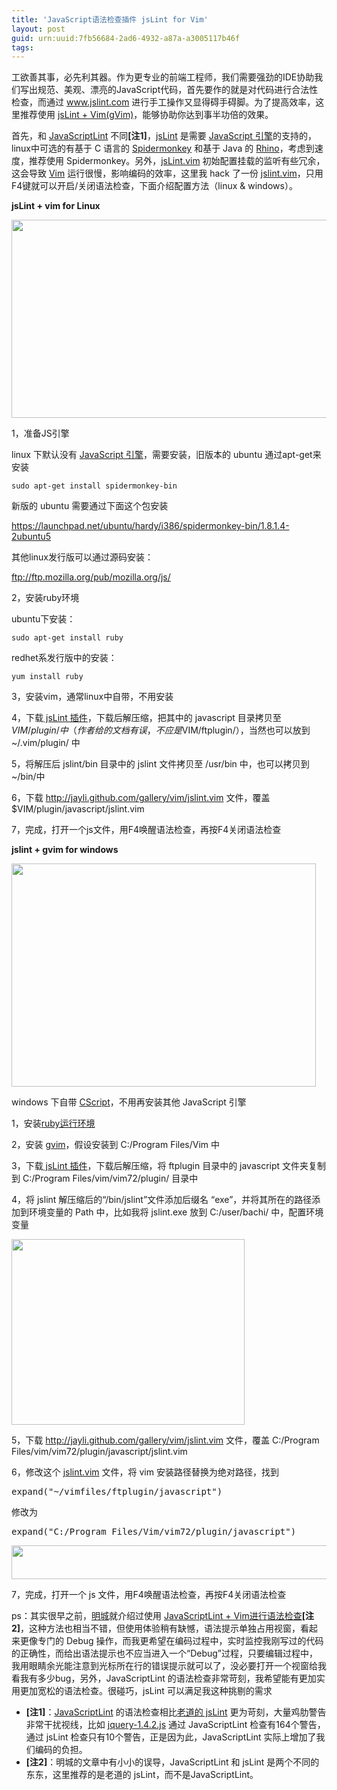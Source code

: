 ```yaml
---
title: 'JavaScript语法检查插件 jsLint for Vim'
layout: post
guid: urn:uuid:7fb56684-2ad6-4932-a87a-a3005117b46f
tags:
---
```


工欲善其事，必先利其器。作为更专业的前端工程师，我们需要强劲的IDE协助我们写出规范、美观、漂亮的JavaScript代码，首先要作的就是对代码进行合法性检查，而通过 <a href="www.jslint.com" target="_blank">www.jslint.com</a> 进行手工操作又显得碍手碍脚。为了提高效率，这里推荐使用 <a href="http://www.vim.org/scripts/script.php?script_id=2729" target="_blank">jsLint + Vim(gVim)</a>，能够协助你达到事半功倍的效果。

首先，和 <a href="http://www.javascriptlint.com/" target="_blank">JavaScriptLint</a> 不同<strong>[注1]</strong>，<a href="http://www.vim.org/scripts/script.php?script_id=2729" target="_blank">jsLint</a> 是需要 <a href="http://en.wikipedia.org/wiki/JavaScript_engine" target="_blank">JavaScript 引擎</a>的支持的，linux中可选的有基于 C 语言的 <a href="http://en.wikipedia.org/wiki/SpiderMonkey_%28JavaScript_engine%29" target="_blank">Spidermonkey</a> 和基于 Java 的 <a href="http://en.wikipedia.org/wiki/Rhino_%28JavaScript_engine%29" target="_blank">Rhino</a>，考虑到速度，推荐使用 Spidermonkey。另外，<a href="https://github.com/hallettj/jslint.vim/blob/master/ftplugin/javascript/jslint.vim" target="_blank">jsLint.vim</a> 初始配置挂载的监听有些冗余，这会导致 <a href="http://www.vim.org" target="_blank">Vim</a> 运行很慢，影响编码的效率，这里我 hack 了一份 <a href="https://github.com/jayli/jayli.github.com/blob/master/gallery/vim/jslint.vim" target="_blank">jslint.vim</a>，只用F4键就可以开启/关闭语法检查，下面介绍配置方法（linux &amp; windows）。

<strong>jsLint + vim for Linux</strong>

<a href="http://ued.taobao.com/blog/wp-content/uploads/2010/11/linux界面.png"><img class="alignnone size-full wp-image-2754" src="http://ued.taobao.com/blog/wp-content/uploads/2010/11/linux界面.png" alt="" width="525" height="317" /></a>

1，准备JS引擎

linux 下默认没有 <a href="http://en.wikipedia.org/wiki/JavaScript_engine" target="_blank"> JavaScript 引擎</a>，需要安装，旧版本的 ubuntu 通过apt-get来安装

	sudo apt-get install spidermonkey-bin

新版的 ubuntu 需要通过下面这个包安装

<a href="https://launchpad.net/ubuntu/hardy/i386/spidermonkey-bin/1.8.1.4-2ubuntu5" target="_blank">https://launchpad.net/ubuntu/hardy/i386/spidermonkey-bin/1.8.1.4-2ubuntu5</a>

其他linux发行版可以通过源码安装：

<a href="ftp://ftp.mozilla.org/pub/mozilla.org/js/" target="_blank">ftp://ftp.mozilla.org/pub/mozilla.org/js/</a>

2，安装ruby环境

ubuntu下安装：

	sudo apt-get install ruby

redhet系发行版中的安装：

	yum install ruby

3，安装vim，通常linux中自带，不用安装

4，下载<a href="http://www.vim.org/scripts/script.php?script_id=2729" target="_blank"> jsLint 插件</a>，下载后解压缩，把其中的 javascript 目录拷贝至 $VIM/plugin/中（作者给的文档有误，不应是$VIM/ftplugin/），当然也可以放到 ~/.vim/plugin/ 中

5，将解压后 jslint/bin 目录中的 jslint 文件拷贝至 /usr/bin 中，也可以拷贝到~/bin/中

6，下载 <a href="http://jayli.github.com/gallery/vim/jslint.vim" target="_blank">http://jayli.github.com/gallery/vim/jslint.vim</a> 文件，覆盖 $VIM/plugin/javascript/jslint.vim

7，完成，打开一个js文件，用F4唤醒语法检查，再按F4关闭语法检查

<strong>jslint + gvim for windows</strong>

<a href="http://ued.taobao.com/blog/wp-content/uploads/2010/11/windows界面.png"><img class="alignnone size-full wp-image-2756" src="http://ued.taobao.com/blog/wp-content/uploads/2010/11/windows界面.png" alt="" width="487" height="357" /></a>

windows 下自带 <a href="http://en.wikipedia.org/wiki/CScript" target="_blank">CScript</a>，不用再安装其他 JavaScript 引擎

1，安装<a href="http://rubyinstaller.org/" target="_blank">ruby运行环境</a>

2，安装 <a href="http://www.google.com.hk/search?hl=zh-CN&amp;safe=strict&amp;biw=1680&amp;bih=868&amp;q=gvim&amp;aq=f&amp;aqi=&amp;aql=&amp;oq=&amp;gs_rfai=" target="_blank">gvim</a>，假设安装到 C:/Program Files/Vim 中

3，下载<a href="http://www.vim.org/scripts/script.php?script_id=2729" target="_blank"> jsLint 插件</a>，下载后解压缩，将 ftplugin 目录中的 javascript 文件夹复制到 C:/Program Files/vim/vim72/plugin/ 目录中

4，将 jslint 解压缩后的“/bin/jslint”文件添加后缀名 “exe”，并将其所在的路径添加到环境变量的 Path 中，比如我将 jslint.exe 放到 C:/user/bachi/ 中，配置环境变量

<a href="http://ued.taobao.com/blog/wp-content/uploads/2010/11/环境变量配置.png"><img class="alignnone size-full wp-image-2757" src="http://ued.taobao.com/blog/wp-content/uploads/2010/11/环境变量配置.png" alt="" width="373" height="297" /></a>

5，下载 <a href="http://jayli.github.com/gallery/vim/jslint.vim" target="_blank">http://jayli.github.com/gallery/vim/jslint.vim</a> 文件，覆盖 C:/Program Files/vim/vim72/plugin/javascript/jslint.vim

6，修改这个 <a href="https://github.com/jayli/jayli.github.com/blob/master/gallery/vim/jslint.vim" target="_blank">jslint.vim</a> 文件，将 vim 安装路径替换为绝对路径，找到
<pre>expand("~/vimfiles/ftplugin/javascript")</pre>
修改为
<pre>expand("C:/Program Files/Vim/vim72/plugin/javascript")</pre>

<a href="http://ued.taobao.com/blog/wp-content/uploads/2010/11/修改文件.png"><img class="alignnone size-full wp-image-2758" src="http://ued.taobao.com/blog/wp-content/uploads/2010/11/修改文件.png" alt="" width="581" height="54" /></a>

7，完成，打开一个 js 文件，用F4唤醒语法检查，再按F4关闭语法检查

ps：其实很早之前，<a href="http://www.gracecode.com/" target="_blank">明城</a>就介绍过使用 <a href="http://www.gracecode.com/archives/2902/" target="_blank">JavaScriptLint + Vim进行语法检查</a><strong>[注2]</strong>，这种方法也相当不错，但使用体验稍有缺憾，语法提示单独占用视窗，看起来更像专门的 Debug 操作，而我更希望在编码过程中，实时监控我刚写过的代码的正确性，而给出语法提示也不应当进入一个“Debug”过程，只要编辑过程中，我用眼睛余光能注意到光标所在行的错误提示就可以了，没必要打开一个视窗给我看我有多少bug，另外，JavaScriptLint 的语法检查非常苛刻，我希望能有更加实用更加宽松的语法检查。很碰巧，jsLint 可以满足我这种挑剔的需求

- <strong>[注1]</strong>：<a href="http://www.javascriptlint.com" target="_blank">JavaScriptLint</a> 的语法检查相比<a href="http://www.jslint.com/lint.html" target="_blank">老道的 jsLint</a> 更为苛刻，大量鸡肋警告非常干扰视线，比如  <a href="http://code.jquery.com/jquery-1.4.2.js" target="_blank">jquery-1.4.2.js</a> 通过 JavaScriptLint 检查有164个警告，通过 jsLint 检查只有10个警告，正是因为此，JavaScriptLint 实际上增加了我们编码的负担。
- <strong>[注2]</strong>：明城的文章中有小小的误导，JavaScriptLint 和 jsLint 是两个不同的东东，这里推荐的是老道的 jsLint，而不是JavaScriptLint。
